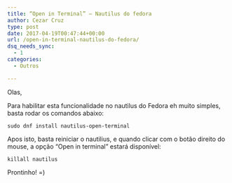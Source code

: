 ```yaml
---
title: “Open in Terminal” – Nautilus do fedora
author: Cezar Cruz
type: post
date: 2017-04-19T00:47:44+00:00
url: /open-in-terminal-nautilus-do-fedora/
dsq_needs_sync:
  - 1
categories:
  - Outros

---
```

Olas,

Para habilitar esta funcionalidade no nautilus do Fedora eh muito simples, basta rodar os comandos abaixo:
  
`sudo dnf install nautilus-open-terminal`

Apos isto, basta reiniciar o nautilius, e quando clicar com o botão direito do mouse, a opção &#8220;Open in terminal&#8221; estará disponível:
  
`killall nautilus`

Prontinho! =)